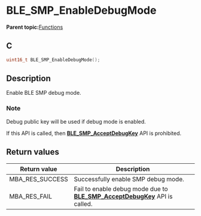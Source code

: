 # BLE\_SMP\_EnableDebugMode

**Parent topic:**[Functions](GUID-9CB8F27C-7921-4D62-8EBB-A41DD9F9D4D4.md)

## C

```c
uint16_t BLE_SMP_EnableDebugMode();
```

## Description

Enable BLE SMP debug mode.

### Note

Debug public key will be used if debug mode is enabled.

If this API is called, then **[BLE\_SMP\_AcceptDebugKey](GUID-1EC19C3B-EC4F-43A1-9ECF-2F6400D4B65F.md)** API is prohibited.

## Return values

|Return value|Description|
|------------|-----------|
|MBA\_RES\_SUCCESS|Successfully enable SMP debug mode.|
|MBA\_RES\_FAIL|Fail to enable debug mode due to **[BLE\_SMP\_AcceptDebugKey](GUID-1EC19C3B-EC4F-43A1-9ECF-2F6400D4B65F.md)** API is called.|

